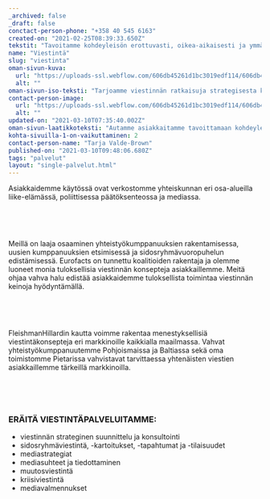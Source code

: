 ```yaml
---
_archived: false
_draft: false
conctact-person-phone: "+358 40 545 6163"
created-on: "2021-02-25T08:39:33.650Z"
tekstit: "Tavoitamme kohdeyleisön erottuvasti, oikea-aikaisesti ja ymmärrettävästi. Vahvuuttamme lisää vahva yhteiskunnallinen osaamisemme yhdistettynä liiketoiminnan ymmärtämiseen. "
name: "Viestintä"
slug: "viestinta"
oman-sivun-kuva:
  url: "https://uploads-ssl.webflow.com/606db45261d1bc3019edf114/606db45261d1bc5242edf128_HEL%20(11).jpg"
  alt: ""
oman-sivun-iso-teksti: "Tarjoamme viestinnän ratkaisuja strategisesta konsultoinnista viestinnän suunnitteluun ja kokonaisvaltaiseen käytännön toteutukseen."
contact-person-image:
  url: "https://uploads-ssl.webflow.com/606db45261d1bc3019edf114/606db45261d1bc27f8edf124_kasvokuva_tvb.200x300-piacontain.jpg"
  alt: ""
updated-on: "2021-03-10T07:35:40.002Z"
oman-sivun-laatikkoteksti: "Autamme asiakkaitamme tavoittamaan kohdeyleisönsä erottuvasti, oikea-aikaisesti ja ymmärrettävästi. Viestintäpalvelujemme vaikuttavuutta lisää vahva yhteiskunnallinen osaamisemme yhdistettynä liiketoiminnan ymmärtämiseen. Kanssamme käyt tuloksellista vuoropuhelua ja luot luottamuksellisia suhteita keskeisten sidosryhmien kanssa."
kohta-sivuilla-1-on-vaikuttaminen: 2
contact-person-name: "Tarja Valde-Brown"
published-on: "2021-03-10T09:48:06.680Z"
tags: "palvelut"
layout: "single-palvelut.html"
---
```


Asiakkaidemme käytössä ovat verkostomme yhteiskunnan eri osa-alueilla liike-elämässä, poliittisessa päätöksenteossa ja mediassa.

‍

‍

Meillä on laaja osaaminen yhteistyökumppanuuksien rakentamisessa, uusien kumppanuuksien etsimisessä ja sidosryhmävuoropuhelun edistämisessä. Eurofacts on tunnettu koalitioiden rakentaja ja olemme luoneet monia tuloksellisia viestinnän konsepteja asiakkaillemme. Meitä ohjaa vahva halu edistää asiakkaidemme tuloksellista toimintaa viestinnän keinoja hyödyntämällä.

‍

‍

FleishmanHillardin kautta voimme rakentaa menestyksellisiä viestintäkonsepteja eri markkinoille kaikkialla maailmassa. Vahvat yhteistyökumppanuutemme Pohjoismaissa ja Baltiassa sekä oma toimistomme Pietarissa vahvistavat tarvittaessa yhtenäisten viestien asiakkaillemme tärkeillä markkinoilla.

‍

‍

### ERÄITÄ VIESTINTÄPALVELUITAMME:

*   viestinnän strateginen suunnittelu ja konsultointi
*   sidosryhmäviestintä, -kartoitukset, -tapahtumat ja -tilaisuudet
*   mediastrategiat
*   mediasuhteet ja tiedottaminen
*   muutosviestintä
*   kriisiviestintä
*   mediavalmennukset

‍
